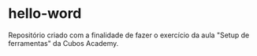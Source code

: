 # hello-word

Repositório criado com a finalidade de fazer o exercício da aula "Setup de ferramentas" da Cubos Academy.
